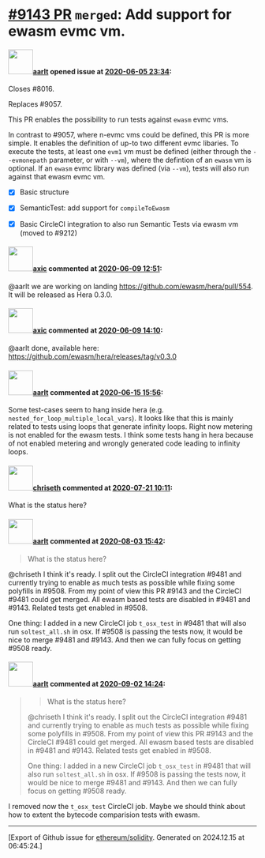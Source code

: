 # [\#9143 PR](https://github.com/ethereum/solidity/pull/9143) `merged`: Add support for ewasm evmc vm.

#### <img src="https://avatars.githubusercontent.com/u/5008794?u=aa5f725afdad81154a79cd5ab6be9340b08da4a9&v=4" width="50">[aarlt](https://github.com/aarlt) opened issue at [2020-06-05 23:34](https://github.com/ethereum/solidity/pull/9143):

Closes #8016.

Replaces #9057.

This PR enables the possibility to run tests against `ewasm` evmc vms.
 
In contrast to #9057, where n-evmc vms could be defined, this PR is more simple. It enables the definition of up-to two different evmc libaries. To execute the tests, at least one `evm1` vm must be defined (either through the `--evmonepath` parameter, or with `--vm`), where the defintion of an `ewasm` vm is optional. If an `ewasm` evmc library was defined (via `--vm`), tests will also run against that ewasm evmc vm.

- [X] Basic structure
- [X] SemanticTest: add support for `compileToEwasm`
- [x] Basic CircleCI integration to also run Semantic Tests via ewasm vm (moved to #9212)


#### <img src="https://avatars.githubusercontent.com/u/20340?v=4" width="50">[axic](https://github.com/axic) commented at [2020-06-09 12:51](https://github.com/ethereum/solidity/pull/9143#issuecomment-641270667):

@aarlt we are working on landing https://github.com/ewasm/hera/pull/554. It will be released as Hera 0.3.0.

#### <img src="https://avatars.githubusercontent.com/u/20340?v=4" width="50">[axic](https://github.com/axic) commented at [2020-06-09 14:10](https://github.com/ethereum/solidity/pull/9143#issuecomment-641323465):

@aarlt done, available here: https://github.com/ewasm/hera/releases/tag/v0.3.0

#### <img src="https://avatars.githubusercontent.com/u/5008794?u=aa5f725afdad81154a79cd5ab6be9340b08da4a9&v=4" width="50">[aarlt](https://github.com/aarlt) commented at [2020-06-15 15:56](https://github.com/ethereum/solidity/pull/9143#issuecomment-644220844):

Some test-cases seem to hang inside hera (e.g. `nested_for_loop_multiple_local_vars`). It looks like that this is mainly related to tests using loops that generate infinity loops. Right now metering is not enabled for the ewasm tests. I think some tests hang in hera because of not enabled metering and wrongly generated code leading to infinity loops.

#### <img src="https://avatars.githubusercontent.com/u/9073706?v=4" width="50">[chriseth](https://github.com/chriseth) commented at [2020-07-21 10:11](https://github.com/ethereum/solidity/pull/9143#issuecomment-661766832):

What is the status here?

#### <img src="https://avatars.githubusercontent.com/u/5008794?u=aa5f725afdad81154a79cd5ab6be9340b08da4a9&v=4" width="50">[aarlt](https://github.com/aarlt) commented at [2020-08-03 15:42](https://github.com/ethereum/solidity/pull/9143#issuecomment-668094190):

> What is the status here?

@chriseth I think it's ready. I split out the CircleCI integration #9481 and currently trying to enable as much tests as possible while fixing some polyfills in #9508. From my point of view this PR #9143 and the CircleCI #9481 could get merged. All ewasm based tests are disabled in #9481 and #9143. Related tests get enabled in #9508. 

One thing: I added in a new CircleCI job `t_osx_test` in #9481 that will also run `soltest_all.sh` in osx. If #9508 is passing the tests now, it would be nice to merge #9481 and #9143. And then we can fully focus on getting #9508 ready.

#### <img src="https://avatars.githubusercontent.com/u/5008794?u=aa5f725afdad81154a79cd5ab6be9340b08da4a9&v=4" width="50">[aarlt](https://github.com/aarlt) commented at [2020-09-02 14:24](https://github.com/ethereum/solidity/pull/9143#issuecomment-685771397):

> > What is the status here?
> 
> @chriseth I think it's ready. I split out the CircleCI integration #9481 and currently trying to enable as much tests as possible while fixing some polyfills in #9508. From my point of view this PR #9143 and the CircleCI #9481 could get merged. All ewasm based tests are disabled in #9481 and #9143. Related tests get enabled in #9508.
> 
> One thing: I added in a new CircleCI job `t_osx_test` in #9481 that will also run `soltest_all.sh` in osx. If #9508 is passing the tests now, it would be nice to merge #9481 and #9143. And then we can fully focus on getting #9508 ready.

I removed now the `t_osx_test` CircleCI job. Maybe we should think about how to extent the bytecode comparision tests with ewasm.


-------------------------------------------------------------------------------



[Export of Github issue for [ethereum/solidity](https://github.com/ethereum/solidity). Generated on 2024.12.15 at 06:45:24.]
